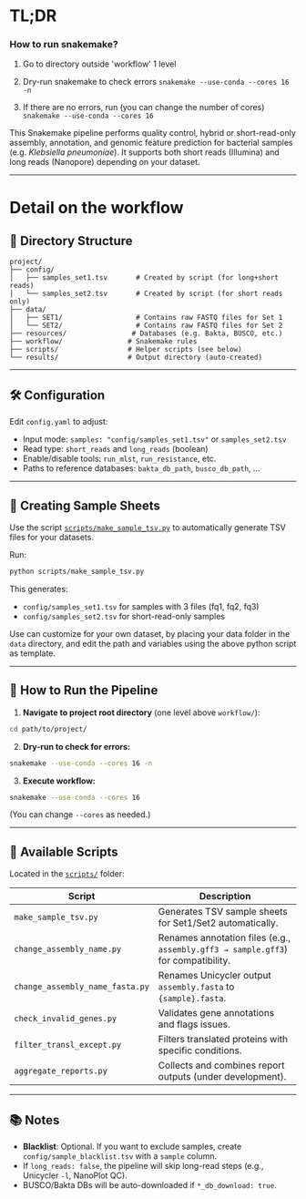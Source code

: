 # TL;DR
### How to run snakemake?

1. Go to directory outside 'workflow' 1 level

2. Dry-run snakemake to check errors
```snakemake --use-conda --cores 16 -n```

3. If there are no errors, run (you can change the number of cores)
```snakemake --use-conda --cores 16```

This Snakemake pipeline performs quality control, hybrid or short-read-only assembly, annotation, and genomic feature prediction for bacterial samples (e.g. *Klebsiella pneumoniae*). It supports both short reads (Illumina) and long reads (Nanopore) depending on your dataset.

---
# Detail on the workflow
## 📁 Directory Structure

```
project/
├── config/
│   ├── samples_set1.tsv       # Created by script (for long+short reads)
│   └── samples_set2.tsv       # Created by script (for short reads only)
├── data/
│   ├── SET1/                  # Contains raw FASTQ files for Set 1
│   └── SET2/                  # Contains raw FASTQ files for Set 2
├── resources/                # Databases (e.g. Bakta, BUSCO, etc.)
├── workflow/                # Snakemake rules
├── scripts/                 # Helper scripts (see below)
└── results/                 # Output directory (auto-created)
```

---

## 🛠️ Configuration

Edit `config.yaml` to adjust:

- Input mode: `samples: "config/samples_set1.tsv"` or `samples_set2.tsv`
- Read type: `short_reads` and `long_reads` (boolean)
- Enable/disable tools: `run_mlst`, `run_resistance`, etc.
- Paths to reference databases: `bakta_db_path`, `busco_db_path`, ...

---

## 🧾 Creating Sample Sheets

Use the script [`scripts/make_sample_tsv.py`](workflow/scripts/make_sample_tsv.py) to automatically generate TSV files for your datasets.

Run:

```bash
python scripts/make_sample_tsv.py
```

This generates:

- `config/samples_set1.tsv` for samples with 3 files (fq1, fq2, fq3)
- `config/samples_set2.tsv` for short-read-only samples

Use can customize for your own dataset, by placing your data folder in the `data` directory, and edit the path and variables using the above python script as template.

---

## 🚀 How to Run the Pipeline

1. **Navigate to project root directory** (one level above `workflow/`):

```bash
cd path/to/project/
```

2. **Dry-run to check for errors:**

```bash
snakemake --use-conda --cores 16 -n
```

3. **Execute workflow:**

```bash
snakemake --use-conda --cores 16
```

(You can change `--cores` as needed.)

---

## 🧪 Available Scripts

Located in the [`scripts/`](scripts/) folder:

| Script                              | Description |
|-------------------------------------|-------------|
| `make_sample_tsv.py`               | Generates TSV sample sheets for Set1/Set2 automatically. |
| `change_assembly_name.py`          | Renames annotation files (e.g., `assembly.gff3 → sample.gff3`) for compatibility. |
| `change_assembly_name_fasta.py`    | Renames Unicycler output `assembly.fasta` to `{sample}.fasta`. |
| `check_invalid_genes.py`           | Validates gene annotations and flags issues. |
| `filter_transl_except.py`          | Filters translated proteins with specific conditions. |
| `aggregate_reports.py`             | Collects and combines report outputs (under development). |

---

## 📚 Notes

- **Blacklist**: Optional. If you want to exclude samples, create `config/sample_blacklist.tsv` with a `sample` column.
- If `long_reads: false`, the pipeline will skip long-read steps (e.g., Unicycler `-l`, NanoPlot QC).
- BUSCO/Bakta DBs will be auto-downloaded if `*_db_download: true`.